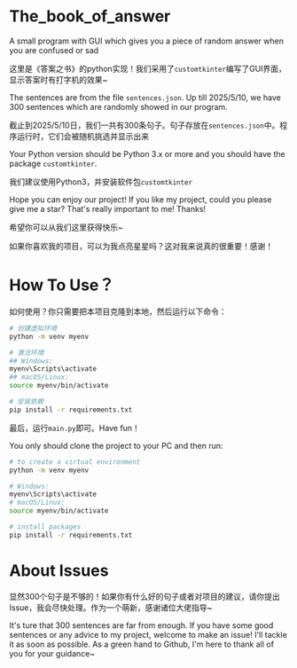# The_book_of_answer
A small program with GUI which gives you a piece of random answer when you are confused or sad

这里是《答案之书》的python实现！我们采用了`customtkinter`编写了GUI界面，显示答案时有打字机的效果~

The sentences are from the file `sentences.json`. Up till 2025/5/10, we have 300 sentences which are randomly showed in our program.

截止到2025/5/10日，我们一共有300条句子。句子存放在`sentences.json`中。程序运行时，它们会被随机挑选并显示出来

Your Python version should be Python 3.x or more and you should have the package `customtkinter`.

我们建议使用Python3，并安装软件包`customtkinter`

Hope you can enjoy our project! If you like my project, could you please give me a star? That's really important to me! Thanks!

希望你可以从我们这里获得快乐~

如果你喜欢我的项目，可以为我点亮星星吗？这对我来说真的很重要！感谢！

# How To Use？

如何使用？你只需要把本项目克隆到本地，然后运行以下命令：

```bash
# 创建虚拟环境
python -m venv myenv

# 激活环境
## Windows:
myenv\Scripts\activate
## macOS/Linux:
source myenv/bin/activate

# 安装依赖
pip install -r requirements.txt
```

最后，运行`main.py`即可。Have fun！

You only should clone the project to your PC and then run:

```bash
# to create a virtual environment
python -m venv myenv

# Windows:
myenv\Scripts\activate
# macOS/Linux:
source myenv/bin/activate

# install packages
pip install -r requirements.txt
```

# About Issues

显然300个句子是不够的！如果你有什么好的句子或者对项目的建议，请你提出Issue，我会尽快处理。作为一个萌新，感谢诸位大佬指导~

It's ture that 300 sentences are far from enough. If you have some good sentences or any advice to my project, welcome to make an issue! I'll tackle it as soon as possible. As a green hand to Github, I'm here to thank all of you for your guidance~
